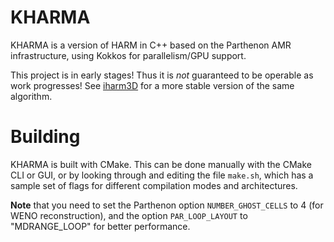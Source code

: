 # KHARMA
KHARMA is a version of HARM in C++ based on the Parthenon AMR infrastructure, using Kokkos for
parallelism/GPU support.

This project is in early stages!
Thus it is *not* guaranteed to be operable as work progresses!  See
[iharm3D](https://github.com/AFD-Illinois/iharm3d) for a more stable version
of the same algorithm.

# Building
KHARMA is built with CMake.  This can be done manually with the CMake CLI or GUI,
or by looking through and editing the file `make.sh`, which has a sample set of
flags for different compilation modes and architectures.

**Note** that you need to set the Parthenon option `NUMBER_GHOST_CELLS` to 4 (for WENO reconstruction),
and the option `PAR_LOOP_LAYOUT` to "MDRANGE_LOOP" for better performance.
